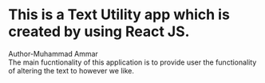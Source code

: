 # This is a Text Utility app which is created by using React JS.
Author-Muhammad Ammar
<br>
The main fucntionality of this application is to provide user the functionality of altering the text to however we like.

